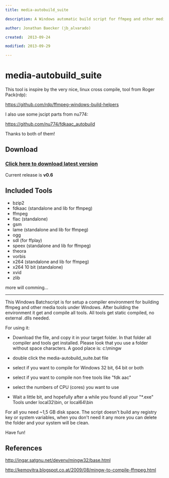 ```yaml
---
title: media-autobuild_suite

description: A Windows automatic build script for ffmpeg and other media tools

author: Jonathan Baecker (jb_alvarado)

created:  2013-09-24

modified: 2013-09-29

---
```


media-autobuild_suite
=========

This tool is inspire by the very nice, linux cross compile, tool from Roger Pack(rdp):

https://github.com/rdp/ffmpeg-windows-build-helpers

I also use some jscipt parts from nu774:

https://github.com/nu774/fdkaac_autobuild

Thanks to both of them!


Download
--------

### [Click here to download latest version](https://github.com/jb-alvarado/media-autobuild_suite/archive/master.zip)

Current release is **v0.6**


Included Tools
--------

 - bzip2
 - fdkaac (standalone and lib for ffmpeg)
 - ffmpeg
 - flac (standalone)
 - gsm
 - lame (standalone and lib for ffmpeg)
 - ogg
 - sdl (for ffplay)
 - speex (standalone and lib for ffmpeg)
 - theora
 - vorbis
 - x264 (standalone and lib for ffmpeg)
 - x264 10 bit (standalone)
 - xvid
 - zlib

more will comming... 


--------


This Windows Batchscript is for setup a compiler environment for building ffmpeg and other media tools under Windows.
After building the environment it get and compile all tools. All tools get static compiled, no external .dlls needed.

For using it: 
 - Download the file, and copy it in your target folder. In that folder all compiler and tools get installed. Please look that you use a folder without space characters. A good place is: c:\mingw
 - double click the media-autobuild_suite.bat file 
 - select if you want to compile for Windows 32 bit, 64 bit or both
 - select if you want to compile non free tools like "fdk aac"
 - select the numbers of CPU (cores) you want to use
 
 - Wait a little bit, and hopefully after a while you found all your "*.exe" Tools under local32\bin, or local64\bin

For all you need ~1,5 GB disk space. 
The script doesn't build any registry key or system variables, when you don't need it any more you can delete the folder and your system will be clean. 

Have fun!


References
--------

http://ingar.satgnu.net/devenv/mingw32/base.html

http://kemovitra.blogspot.co.at/2009/08/mingw-to-compile-ffmpeg.html



 
